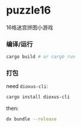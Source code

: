 # puzzle16

16格迷宫拼图小游戏

### 编译/运行

```bash
cargo build # or cargo run
```

### 打包

need `dioxus-cli`:

```bash
cargo install dioxus-cli
```

then:

```bash
dx bundle --release
```
